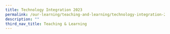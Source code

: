 ```yaml
---
title: Technology Integration 2023
permalink: /our-learning/teaching-and-learning/technology-integration-2023/
description: ""
third_nav_title: Teaching & Learning
---
```

